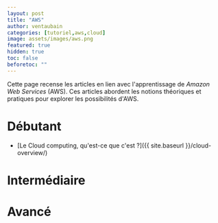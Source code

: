```yaml
---
layout: post
title: "AWS"
author: ventaubain
categories: [tutoriel,aws,cloud]
image: assets/images/aws.png
featured: true
hidden: true
toc: false
beforetoc: ""
---
```


Cette page recense les articles en lien avec l'apprentissage de *Amazon Web Services* (AWS). Ces articles abordent les notions théoriques et pratiques pour explorer les possibilités d'AWS.

# Débutant

* [Le Cloud computing, qu'est-ce que c'est ?]({{ site.baseurl }}/cloud-overview/)

# Intermédiaire

# Avancé

